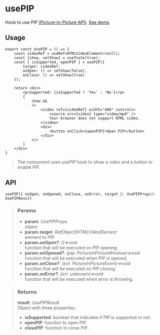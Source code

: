 # usePIP
Hook to use PIP [(Picture-in-Picture API)](https://developer.mozilla.org/en-US/docs/Web/API/Picture-in-Picture_API). [See demo](https://nDriaDev.io/react-tools/#/hooks/api-dom/usePIP)

## Usage

```tsx
export const UsePIP = () => {
	const videoRef = useRef<HTMLVideoElement>(null);
	const [show, setShow] = useState(true);
	const { isSupported, openPIP } = usePIP({
		target: videoRef,
		onOpen: () => setShow(false),
		onClose: () => setShow(true)
	});

	return <div>
		<p>Supported: {isSupported ? 'Yes' : 'No'}</p>
		{
			show &&
			<>
				<video ref={videoRef} width="400" controls>
					<source src={video} type="video/mp4" />
					Your browser does not support HTML video.
				</video>
				<div>
					<button onClick={openPIP}>Open PIP</button>
				</div>
			</>
		}
	</div>
}

```

> The component uses _usePIP_ hook to show a video and a button to enable PIP.


## API

```tsx
usePIP({ onOpen, onOpened, onClose, onError, target }: UsePIPProps): UsePIPResult
```

> ### Params
>
> - __param__: _UsePIPProps_  
object
> - __param.target__: _RefObject<HTMLVideoElement>|HTMLVideoElement_  
element to PIP.
> - __param.onOpen?__: _()=>void_  
function that will be executed on PIP opening.
> - __param.onOpened?__: _(pip: PictureInPictureWindow)=>void_  
function that will be executed when PIP is opened.
> - __param.onClose?__: _(evt: PictureInPictureEvent)=>void_  
function that will be executed on PIP closing.
> - __param.onError?__: _(err: unknown)=>void_  
function that will be executed when error is throwing.
>

> ### Returns
>
> __result__:  _UsePIPResult_  
> Object with three properties:
> - __isSupported__: boolean that indicates if PIP is supported or not.
> - __openPIP__: function to open PIP.
> - __closePIP__: function to close PIP.
>
